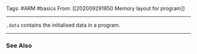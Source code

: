 Tags: #ARM #basics
From: [[202009291850 Memory layout for program]]

---
`.data` contains the initialised data in a program.

---
### See Also

